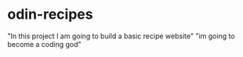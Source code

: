 # odin-recipes
"In this project I am going to build a basic recipe website"
"im going to become a coding god"
